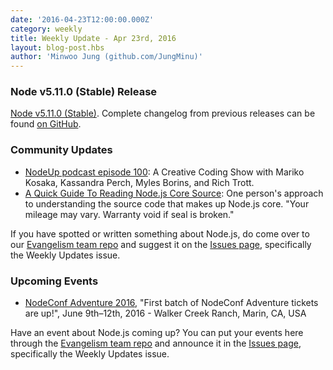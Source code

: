 ```yaml
---
date: '2016-04-23T12:00:00.000Z'
category: weekly
title: Weekly Update - Apr 23rd, 2016
layout: blog-post.hbs
author: 'Minwoo Jung (github.com/JungMinu)'
---
```


### Node v5.11.0 (Stable) Release

[Node v5.11.0 (Stable)](https://nodejs.org/en/blog/release/v5.11.0/). Complete changelog from previous releases can be found [on GitHub](https://github.com/nodejs/node/blob/main/CHANGELOG.md).

### Community Updates

- [NodeUp podcast episode 100](http://nodeup.com/onehundred): A Creative Coding Show with Mariko Kosaka, Kassandra Perch, Myles Borins, and Rich Trott.
- [A Quick Guide To Reading Node.js Core Source](https://medium.com/@Trott/a-quick-guide-to-reading-node-js-core-source-c968d83e4194#.mmontrmvg): One person's approach to understanding the source code that makes up Node.js core. "Your mileage may vary. Warranty void if seal is broken."

If you have spotted or written something about Node.js, do come over to our [Evangelism team repo](https://github.com/nodejs/evangelism) and suggest it on the [Issues page](https://github.com/nodejs/evangelism/issues), specifically the Weekly Updates issue.

### Upcoming Events

- [NodeConf Adventure 2016](https://ti.to/nodeconf/adventure-2016), "First batch of NodeConf Adventure tickets are up!", June 9th–12th, 2016 - Walker Creek Ranch, Marin, CA, USA

Have an event about Node.js coming up? You can put your events here through the [Evangelism team repo](https://github.com/nodejs/evangelism) and announce it in the [Issues page](https://github.com/nodejs/evangelism/issues), specifically the Weekly Updates issue.
